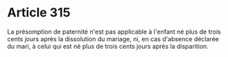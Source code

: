 # Article 315

La présomption de paternité n'est pas applicable à l'enfant né plus de trois cents jours après la dissolution du mariage, ni, en cas d'absence déclarée du mari, à celui qui est né plus de trois cents jours après la disparition.
